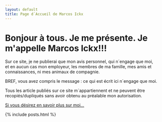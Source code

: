 ```yaml
---
layout: default
title: Page d´Accueil de Marcos Ickx
---
```



# Bonjour à tous. Je me présente. Je m'appelle Marcos Ickx!!! #
	
Sur ce site, je ne publierai que mon avis personnel, qui n´engage que moi, 
et en aucun cas 
mon employeur, 
les membres de ma famille,
mes amis et connaissances,
ni mes animaux de compagnie.
	
BREF, vous avez compris le message : ce qui est écrit ici n´engage que moi.
        

Tous les article publiés sur ce site m´appartiennent et ne peuvent être recopiés/dupliqués
sans avoir obtenu au préalable mon autorisation.

        
<a href="/apropos">Si vous désirez en savoir plus sur moi...</a>


{% include posts.html %}
